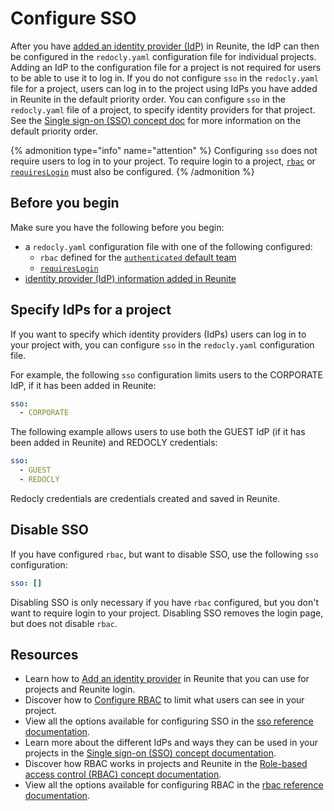 # Configure SSO

After you have [added an identity provider (IdP)](add-idp.md) in Reunite, the IdP can then be configured in the `redocly.yaml` configuration file for individual projects.
Adding an IdP to the configuration file for a project is not required for users to be able to use it to log in.
If you do not configure `sso` in the `redocly.yaml` file for a project, users can log in to the project using IdPs you have added in Reunite in the default priority order.
You can configure `sso` in the `redocly.yaml` file of a project, to specify identity providers for that project.
See the [Single sign-on (SSO) concept doc](./sso.md#default-priority-order) for more information on the default priority order.

{% admonition type="info" name="attention" %}
Configuring `sso` does not require users to log in to your project. To require login to a project, [`rbac`](../../../config/rbac.md) or [`requiresLogin`](../../../config/requires-login.md) must also be configured.
{% /admonition %}

## Before you begin

Make sure you have the following before you begin:

- a `redocly.yaml` configuration file with one of the following configured:
  -  `rbac` defined for the [`authenticated` default team](../teams.md#default-teams)
  -  [`requiresLogin`](../../../config/requires-login.md)
- [identity provider (IdP) information added in Reunite](./add-idp.md)

## Specify IdPs for a project

If you want to specify which identity providers (IdPs) users can log in to your project with, you can configure `sso` in the `redocly.yaml` configuration file.

For example, the following `sso` configuration limits users to the CORPORATE IdP, if it has been added in Reunite:

```yaml {% title="redocly.yaml" %}
sso: 
  - CORPORATE
```

The following example allows users to use both the GUEST IdP (if it has been added in Reunite) and REDOCLY credentials:

```yaml {% title="redocly.yaml" %}
sso:
  - GUEST
  - REDOCLY
```

Redocly credentials are credentials created and saved in Reunite.

## Disable SSO

If you have configured `rbac`, but want to disable SSO, use the following `sso` configuration:

```yaml {% title="redocly.yaml" %}
sso: []
```

Disabling SSO is only necessary if you have `rbac` configured, but you don't want to require login to your project.
Disabling SSO removes the login page, but does not disable `rbac`.

## Resources

* Learn how to [Add an identity provider](./add-idp.md) in Reunite that you can use for projects and Reunite login.
* Discover how to [Configure RBAC](../../../access/index.md) to limit what users can see in your project.
* View all the options available for configuring SSO in the [sso reference documentation](../../../config/sso.md).
* Learn more about the different IdPs and ways they can be used in your projects in the [Single sign-on (SSO) concept documentation](./sso.md).
* Discover how RBAC works in projects and Reunite in the [Role-based access control (RBAC) concept documentation](../../../access/rbac.md).
* View all the options available for configuring RBAC in the [rbac reference documentation](../../../config/rbac.md).
